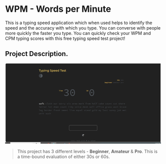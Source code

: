# WPM  - Words per Minute

This is a typing speed application which when used helps to identify the speed and the accuracy with which you type. You can converse with people more quickly the faster you type. You can quickly check your WPM and CPM typing scores with this free typing speed test project!

## Project Description.

![live-project](./assets/output.png)

> This project has 3 different levels - **Beginner**, **Amateur** & **Pro**. This is a time-bound evaluation of either 30s or 60s.